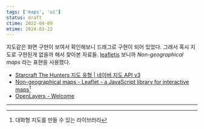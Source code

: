 ```yaml
---
tags: ['maps', 'ui']
status: draft
ctime: 2022-04-09
mtime: 2024-03-22
---
```


지도같은 화면 구현이 보여서 확인해보니 드래그로 구현이 되어 있었다. 그래서 혹시 지도로 구현된게 없을까 해서 찾아본 자료들. [leafletjs](https://leafletjs.com/) 보니까 *Non-geographical maps* 라는 표현을 사용했다.

- [Starcraft The Hunters 지도 유형 | 네이버 지도 API v3](https://navermaps.github.io/maps.js/docs/tutorial-7-maptypes-the-hunters.example.html)
- [Non-geographical maps - Leaflet - a JavaScript library for interactive maps](https://leafletjs.com/examples/crs-simple/crs-simple.html)[^20-1]
- [OpenLayers - Welcome](https://openlayers.org/)

---

[^20-1]: 대화형 지도를 만들 수 있는 라이브러리
